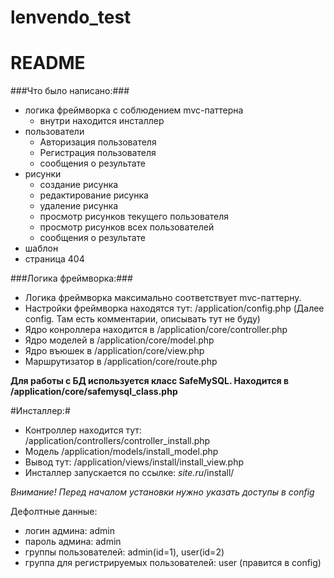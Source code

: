 lenvendo_test
=============
# README #

###Что было написано:###

- логика фреймворка c соблюдением mvc-паттерна
    - внутри находится инсталлер
- пользователи
    - Авторизация пользователя
    - Регистрация пользователя
    - сообщения о результате
- рисунки
    - создание рисунка
    - редактирование рисунка
    - удаление рисунка
    - просмотр рисунков текущего пользователя
    - просмотр рисунков всех пользователей
    - сообщения о результате
- шаблон
- страница 404

###Логика фреймворка:###

- Логика фреймворка максимально соответствует mvc-паттерну.
- Настройки фреймворка находятся тут: /application/config.php (Далее config. Там есть комментарии, описывать тут не буду)
- Ядро конроллера находится в /application/core/controller.php
- Ядро моделей в /application/core/model.php
- Ядро въюшек в /application/core/view.php
- Маршрутизатор в /application/core/route.php

**Для работы с БД используется класс SafeMySQL. Находится в /application/core/safemysql_class.php**

#Инсталлер:#
- Контроллер находится тут: /application/controllers/controller_install.php
- Модель /application/models/install_model.php
- Вывод тут: /application/views/install/install_view.php
- Инсталлер запускается по ссылке: *site.ru*/install/

*Внимание! Перед началом установки нужно указать доступы в config*

Дефолтные данные:
- логин админа: admin
- пароль админа: admin
- группы пользователей: admin(id=1), user(id=2)
- группа для регистрируемых пользователей: user (правится в config)
